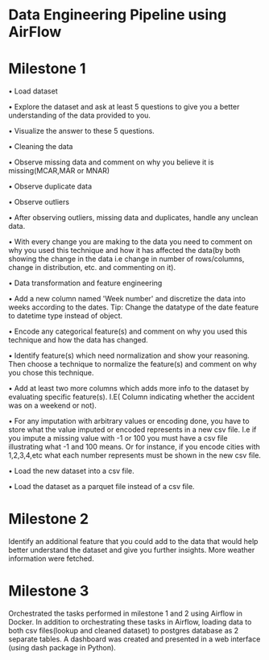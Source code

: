 # Data Engineering Pipeline using AirFlow

# Milestone 1
• Load dataset

• Explore the dataset and ask at least 5 questions to give you a better understanding of the data provided to you.

• Visualize the answer to these 5 questions.

• Cleaning the data

• Observe missing data and comment on why you believe it is missing(MCAR,MAR or MNAR) 

• Observe duplicate data

• Observe outliers

• After observing outliers, missing data and duplicates, handle any unclean data.

• With every change you are making to the data you need to comment on why you used this technique and how it has affected the data(by both showing the change in the data 
i.e change in number of rows/columns, change in distribution, etc. and commenting on it).

• Data transformation and feature engineering

• Add a new column named 'Week number' and discretize the data into weeks according to the dates. Tip: Change the datatype of the date feature to datetime type instead of object.

• Encode any categorical feature(s) and comment on why you used this technique and how the data has changed.

• Identify feature(s) which need normalization and show your reasoning. Then choose a technique to normalize the feature(s) and comment on why you chose this technique.

• Add at least two more columns which adds more info to the dataset by evaluating specific feature(s). I.E( Column indicating whether the accident was on a weekend or not).

• For any imputation with arbitrary values or encoding done, you have to store what the value imputed or encoded represents in a new csv file. I.e if you impute a missing value with -1 or 100 you must have a csv file illustrating what -1 and 100 means. Or for instance, if you encode cities with 1,2,3,4,etc what each number represents must be shown in the new csv file.

• Load the new dataset into a csv file.

• Load the dataset as a parquet file instead of a csv file.

# Milestone 2
Identify an additional feature that you could add to the data that would help better understand the dataset and give you further insights. More weather information were fetched.

# Milestone 3
Orchestrated the tasks performed in milestone 1 and 2 using Airflow in Docker. In addition to orchestrating these tasks in Airflow, loading data to both csv files(lookup and cleaned dataset) to postgres database as 2 separate tables. A dashboard was created and presented in a web interface (using dash package in Python).
